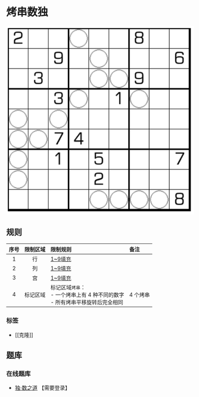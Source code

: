 # 烤串数独

![题](../../../../images/sudoku/烤串数独.png)

## 规则

| 序号  | 限制区域 | 限制规则                                                | 备注    |
|:---:|:----:|:----------------------------------------------------|:------|
|  1  |  行   | [1~9填充]                                             |       |
|  2  |  列   | [1~9填充]                                             |       |
|  3  |  宫   | [1~9填充]                                             |       |
|  4  | 标记区域 | 标记区域`烤串`：<br> - 一个烤串上有 4 种不同的数字<br> - 所有烤串平移旋转后完全相同 | 4 个烤串 |

### 标签

- [[克隆]]

## 题库

### 在线题库

- [独·数之道](http://www.sudokufans.org.cn/lx/game.index.php?type=kc) 【需要登录】

[1~9填充]: ../../../../rules.md#1to9填充
